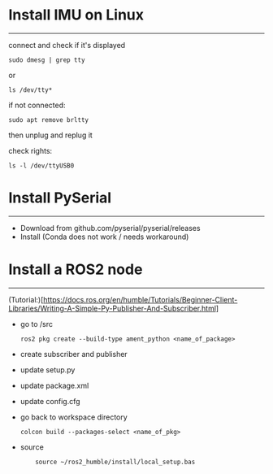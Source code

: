 # Install IMU on Linux
---

connect and check if it's displayed

    sudo dmesg | grep tty

or 

    ls /dev/tty*

if not connected:

    sudo apt remove brltty

then unplug and replug it

check rights:

    ls -l /dev/ttyUSB0

# Install PySerial
---



- Download from github.com/pyserial/pyserial/releases
- Install (Conda does not work / needs workaround)

# Install a ROS2 node
---

(Tutorial:)[https://docs.ros.org/en/humble/Tutorials/Beginner-Client-Libraries/Writing-A-Simple-Py-Publisher-And-Subscriber.html]

- go to /src


      ros2 pkg create --build-type ament_python <name_of_package>

- create subscriber and publisher
- update setup.py
- update package.xml
- update config.cfg
- go back to workspace directory

      colcon build --packages-select <name_of_pkg>

- source

          source ~/ros2_humble/install/local_setup.bas
